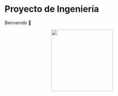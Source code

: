 # **Proyecto de Ingeniería** 
Bienvenido 👋 

<p align="center">
    <img src="../imgs copy/Ingeniria.jpg" width="200">
</p>


